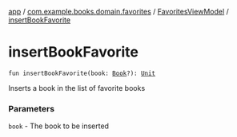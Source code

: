 [app](../../index.md) / [com.example.books.domain.favorites](../index.md) / [FavoritesViewModel](index.md) / [insertBookFavorite](./insert-book-favorite.md)

# insertBookFavorite

`fun insertBookFavorite(book: `[`Book`](../../com.example.books.domain.models/-book/index.md)`?): `[`Unit`](https://kotlinlang.org/api/latest/jvm/stdlib/kotlin/-unit/index.html)

Inserts a book in the list of favorite books

### Parameters

`book` - The book to be inserted